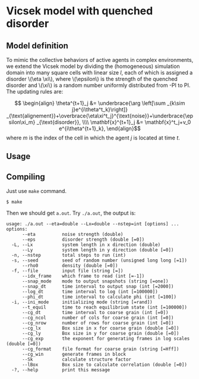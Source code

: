 <script type="text/javascript" src="http://cdn.mathjax.org/mathjax/latest/MathJax.js?config=TeX-AMS-MML_HTMLorMML"> </script>

# Vicsek model with quenched disorder

## Model definition
To mimic the collective behaviors of active agents in complex environments, we extend the Vicsek model by dividing the (homogeneous) simulation domain into many square cells with linear size *l*, each of which is assigned a disorder \\(\eta \xi\\), where \\(\epsilon\\) is the strength of the quenched disorder and \\(\xi\\) is a random number uniformly distributed from -PI to PI. The updating rules are:

$$ \begin{align}
\theta^{t+1}_j &= \underbrace{\arg \left[\sum _{k\sim j}e^{i\theta^t_k}\right]} _{\text{alignement}}+\overbrace{\eta\xi^t_j}^{\text{noise}}+\underbrace{\epsilon\xi_m} _{\text{disorder}}, \\\\
\mathbf{x}^{t+1}_j &= \mathbf{x}^t_j+v_0 e^{i\theta^{t+1}_k},
\end{align}$$
where *m* is the index of the cell in which the agent *j* is located at time *t*.

## Usage

## Compiling
Just use `make` command.
```
$ make
```
Then we should get `a.out`. Try `./a.out`, the output is:
```
usage: ./a.out --eta=double --Lx=double --nstep=int [options] ... 
options:
      --eta          noise strength (double)
      --eps          disorder strength (double [=0])
  -L, --Lx           system length in x direction (double)
      --Ly           system length in y direction (double [=0])
  -n, --nstep        total steps to run (int)
  -s, --seed         seed of random number (unsigned long long [=1])
      --rho0         density (double [=0])
  -f, --file         input file (string [=])
      --idx_frame    which frame to read (int [=-1])
      --snap_mode    mode to output snapshots (string [=one])
      --snap_dt      time interval to output snap (int [=2000])
      --log_dt       time interval to log (int [=100000])
      --phi_dt       time interval to calculate phi (int [=100])
  -i, --ini_mode     initializing mode (string [=rand])
      --t_equil      time to reach equilibrium state (int [=100000])
      --cg_dt        time interval to coarse grain (int [=0])
      --cg_ncol      number of cols for coarse grain (int [=0])
      --cg_nrow      number of rows for coarse grain (int [=0])
      --cg_lx        Box size in x for coarse grain (double [=0])
      --cg_ly        Box size in y for coarse grain (double [=0])
      --cg_exp       the exponent for generating frames in log scales (double [=0])
      --cg_format    file format for coarse grain (string [=Hff])
      --cg_win       generate frames in block
      --Sk           calculate structure factor
      --lBox         Box size to calculate correlation (double [=0])
  -?, --help         print this message
```

